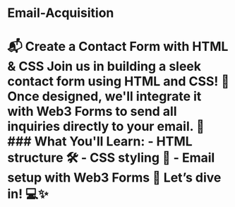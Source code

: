 # Email-Acquisition
# 📬 Create a Contact Form with HTML &amp; CSS  Join us in building a sleek contact form using HTML and CSS! 🌟 Once designed, we'll integrate it with Web3 Forms to send all inquiries directly to your email. 📧   ### What You'll Learn: - HTML structure 🛠️ - CSS styling 🎨 - Email setup with Web3 Forms 🚀  Let’s dive in! 💻✨
